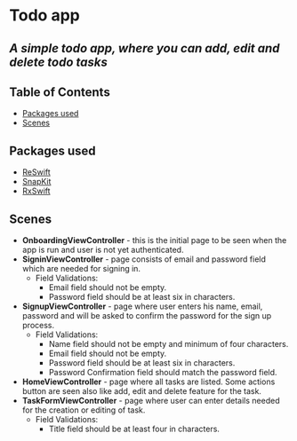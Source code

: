 # Todo app

## _A simple todo app, where you can add, edit and delete todo tasks_

## Table of Contents
* [Packages used](#packages-used)
* [Scenes](#scenes)

## Packages used
- [ReSwift](https://github.com/ReSwift/ReSwift) 
- [SnapKit](https://github.com/SnapKit/SnapKit)
- [RxSwift](https://github.com/ReactiveX/RxSwift)

## Scenes
- **OnboardingViewController** - this is the initial page to be seen when the app is run and user is not yet authenticated.
- **SigninViewController** - page consists of email and password field which are needed for signing in.
    * Field Validations:
        - Email field should not be empty.
        - Password field should be at least six in characters.
- **SignupViewController** - page where user enters his name, email, password and will be asked to confirm the password for the sign up process.
    * Field Validations:
        - Name field should not be empty and minimum of four characters.
        - Email field should not be empty.
        - Password field should be at least six in characters.
        - Password Confirmation field should match the password field.
- **HomeViewController** - page where all tasks are listed. Some actions button are seen also like add, edit and delete feature for the task.
- **TaskFormViewController** - page where user can enter details needed for the creation or editing of task.
    * Field Validations:
        - Title field should be at least four in characters.

